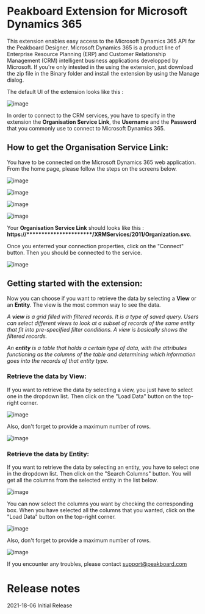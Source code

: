 # Peakboard Extension for Microsoft Dynamics 365
This extension enables easy access to the Microsoft Dynamics 365 API for the Peakboard Designer. Microsoft Dynamics 365 is a product line of Enterprise Resource Planning (ERP) and Customer Relationship Management (CRM) intelligent business applications developped by Microsoft.
If you're only intested in the using the extension, just download the zip file in the Binary
folder and install the extension by using the Manage dialog.

The default UI of the extension looks like this :

![image](https://user-images.githubusercontent.com/82028654/134884799-7b0ec757-9f43-4a8f-9d7e-521a3c65faa4.png)

In order to connect to the CRM services, you have to specify in the extension the **Organisation Service Link**, the **Username** and the **Password** that you commonly use to connect to Microsoft Dynamics 365.


## How to get the Organisation Service Link:

You have to be connected on the Microsoft Dynamics 365 web application. From the home page, please follow the steps on the screens below.

![image](https://user-images.githubusercontent.com/82028654/134886302-c8874f09-e088-4764-bf7e-bdeb4d97f217.png)

![image](https://user-images.githubusercontent.com/82028654/134886769-58974b8e-d51e-4a30-b21c-f7ed3fd30a82.png)

![image](https://user-images.githubusercontent.com/82028654/134886953-5988a548-da49-4e3d-8307-17399a717d3f.png)

![image](https://user-images.githubusercontent.com/82028654/134887551-26a7f326-738a-469f-8634-ef126939c0f6.png)

Your **Organisation Service Link** should looks like this : **https://**********************/XRMServices/2011/Organization.svc**.

Once you enterred your connection properties, click on the "Connect" button. Then you should be connected to the service.

![image](https://user-images.githubusercontent.com/82028654/134890089-282e64e5-9b03-400b-967b-83ee41af98ce.png)


## Getting started with the extension:

Now you can choose if you want to retrieve the data by selecting a **View** or an **Entity**. The view is the most common way to see the data.

*A **view** is a grid filled with filtered records. It is a type of saved query. Users can select different views to look at a subset of records of the same entity that fit into pre-specified filter conditions. A view is basically shows the filtered records.*

*An **entity** is a table that holds a certain type of data, with the attributes functioning as the columns of the table and determining which information goes into the records of that entity type.*


### Retrieve the data by View:

If you want to retrieve the data by selecting a view, you just have to select one in the dropdown list. Then click on the "Load Data" button on the top-right corner.

![image](https://user-images.githubusercontent.com/82028654/134897091-0e507b5c-7f42-475b-b96c-5bc678604e6f.png)

Also, don't forget to provide a maximum number of rows.

![image](https://user-images.githubusercontent.com/82028654/134899793-5a492872-9fbe-4fc8-a406-62e4f7d6a978.png)


### Retrieve the data by Entity:

If you want to retrieve the data by selecting an entity, you have to select one in the dropdown list. Then click on the "Search Columns" button. You will get all the columns from the selected entity in the list below.

![image](https://user-images.githubusercontent.com/82028654/134897700-5fa5feb2-6d69-46be-9ff5-b18582e8bb8f.png)

You can now select the columns you want by checking the corresponding box. When you have selected all the columns that you wanted, click on the "Load Data" button on the top-right corner.

![image](https://user-images.githubusercontent.com/82028654/134898251-9f28cc4e-695f-4731-a371-c198311b2df6.png)

Also, don't forget to provide a maximum number of rows.

![image](https://user-images.githubusercontent.com/82028654/134899793-5a492872-9fbe-4fc8-a406-62e4f7d6a978.png)

If you encounter any troubles, please contact support@peakboard.com

# Release notes
2021-18-06 Initial Release

